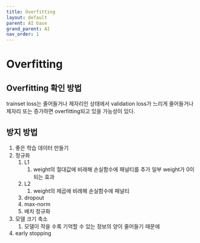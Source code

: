```yaml
---
title: Overfitting
layout: default
parent: AI base
grand_parent: AI
nav_order: 1
---
```

# Overfitting

## Overfitting 확인 방법

trainset loss는 줄어들거나 제자리인 상태에서 validation loss가 느리게 줄어들거나 제자리 또는 증가하면 overfitting되고 있을 가능성이 있다.

## 방지 방법

1. 좋은 학습 데이터 만들기
2. 정규화
    1. L1 
        1. weight의 절대값에 비래해 손실함수에 패널티를 추가 일부 weight가 0이되는 효과
    2. L2
        1. weight의 제곱에 비례해 손실함수에 패널티
    3. dropout
    4. max-norm
    5. 배치 정규화
3. 모델 크기 축소
    1. 모델이 작을 수록 기억할 수 있는 정보의 양이 줄어들기 때문에
4. early stopping
